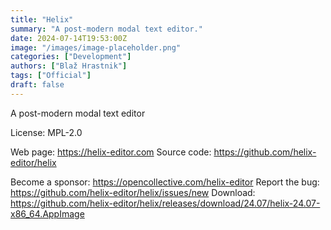 ```yaml
---
title: "Helix"
summary: "A post-modern modal text editor."
date: 2024-07-14T19:53:00Z
image: "/images/image-placeholder.png"
categories: ["Development"]
authors: ["Blaž Hrastnik"]
tags: ["Official"]
draft: false
---
```


A post-modern modal text editor

License: MPL-2.0

Web page: <https://helix-editor.com>
Source code: <https://github.com/helix-editor/helix>

Become a sponsor: <https://opencollective.com/helix-editor>
Report the bug: <https://github.com/helix-editor/helix/issues/new>
Download: <https://github.com/helix-editor/helix/releases/download/24.07/helix-24.07-x86_64.AppImage>
